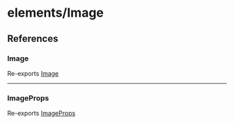 # elements/Image

## References

### Image

Re-exports [Image](functions/Image.md)

***

### ImageProps

Re-exports [ImageProps](interfaces/ImageProps.md)
